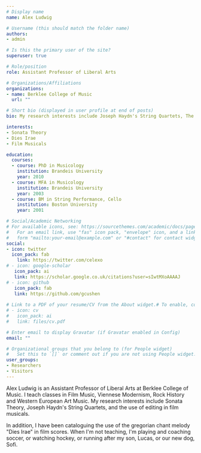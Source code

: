 ```yaml
---
# Display name
name: Alex Ludwig

# Username (this should match the folder name)
authors:
- admin

# Is this the primary user of the site?
superuser: true

# Role/position
role: Assistant Professor of Liberal Arts

# Organizations/Affiliations
organizations:
- name: Berklee College of Music
  url: ""

# Short bio (displayed in user profile at end of posts)
bio: My research interests include Joseph Haydn's String Quartets, The Beatles and Film Music.

interests:
- Sonata Theory
- Dies Irae
- Film Musicals

education:
  courses:
  - course: PhD in Musicology 
    institution: Brandeis University
    year: 2010
  - course: MFA in Musicology
    institution: Brandeis University
    year: 2003
  - course: BM in String Performance, Cello
    institution: Boston University
    year: 2001

# Social/Academic Networking
# For available icons, see: https://sourcethemes.com/academic/docs/page-builder/#icons
#   For an email link, use "fas" icon pack, "envelope" icon, and a link in the
#   form "mailto:your-email@example.com" or "#contact" for contact widget.
social:
- icon: twitter
  icon_pack: fab
    link: https://twitter.com/celexo
# - icon: google-scholar
   icon_pack: ai
   link: https://scholar.google.co.uk/citations?user=sIwtMXoAAAAJ
# - icon: github
   icon_pack: fab
   link: https://github.com/gcushen
   
# Link to a PDF of your resume/CV from the About widget.# To enable, copy your resume/CV to `static/files/cv.pdf` and uncomment the lines below.
# - icon: cv
#   icon_pack: ai
#   link: files/cv.pdf

# Enter email to display Gravatar (if Gravatar enabled in Config)
email: ""

# Organizational groups that you belong to (for People widget)
#   Set this to `[]` or comment out if you are not using People widget.
user_groups:
- Researchers
- Visitors
---
```


Alex Ludwig is an Assistant Professor of Liberal Arts at Berklee College of Music. I teach classes in Film Music, Viennese Modernism, Rock History and Western European Art Music. My research interests include Sonata Theory, Joseph Haydn's String Quartets, and the use of editing in film musicals. 

In addition, I have been cataloguing the use of the gregorian chant melody "Dies Irae" in film scores. When I'm not teaching, I'm playing and coaching soccer, or watching hockey, or running after my son, Lucas, or our new dog, Sofi.
